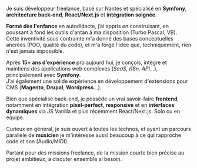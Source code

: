 Je suis développeur freelance, basé sur Nantes et spécialisé en **Symfony**, **architecture back-end**, **React/Next.js** et **intégration soignée**.

**Formé dès l'enfance** en autodidacte, j’ai appris en construisant, en poussant à fond les outils d'antan à ma disposition (Turbo Pascal, VB). Cette inventivité sous contrainte m'a donné des bases conceptuelles ancrées (POO, qualité du code), et m'a forgé l'idée que, techniquement, rien n'est jamais impossible.

Après **15+ ans d’expérience** pro aujourd'hui, je conçois, intègre et maintiens des applications web complexes (*SaaS, i18n, API...*), principalement avec **Symfony**.\
J’ai également une solide expérience en développement d'extensions pour CMS (**Magento**, **Drupal**, **Wordpress**...).

Bien que spécialisé back-end, je possède un vrai savoir-faire **frontend**, notamment en intégration **pixel-perfect**, **responsive** et en **interfaces dynamiques** via JS Vanilla et plus récemment React/Next.js.
Solo ou en équipe.

Curieux en général, je suis ouvert à toutes les technos, et ayant un parcours parallèle de **musicien** je m'intéresse aussi beaucoup à ce qui rapproche code et son (Audio/MIDI).

Partant pour des missions freelance, de la mission courte bien précise au projet ambitieux, à discuter ensemble si besoin.
